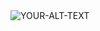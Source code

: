 <picture>
 <source media="(prefers-color-scheme: dark)" srcset="YOUR-DARKMODE-IMAGE">
 <source media="(prefers-color-scheme: light)" srcset="YOUR-LIGHTMODE-IMAGE">
 <img alt="YOUR-ALT-TEXT" src="YOUR-DEFAULT-IMAGE">
</picture>

<!--
**EdgarThorpe/EdgarThorpe** is a ✨ _special_ ✨ repository because its `README.md` (this file) appears on your GitHub profile.

Here are some ideas to get you started:

- 🔭 I’m currently working on ...
- 🌱 I’m currently learning ...
- 👯 I’m looking to collaborate on ...
- 🤔 I’m looking for help with ...
- 💬 Ask me about ...
- 📫 How to reach me: ...
- 😄 Pronouns: ...
- ⚡ Fun fact: ...
-->
